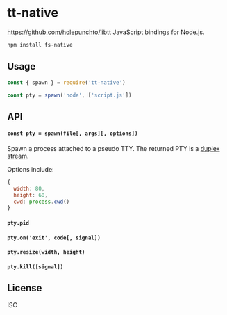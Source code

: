 # tt-native

https://github.com/holepunchto/libtt JavaScript bindings for Node.js.

```sh
npm install fs-native
```

## Usage

```js
const { spawn } = require('tt-native')

const pty = spawn('node', ['script.js'])
```

## API

#### `const pty = spawn(file[, args][, options])`

Spawn a process attached to a pseudo TTY. The returned PTY is a [duplex stream](https://github.com/streamxorg/streamx#duplex-stream).

Options include:

```js
{
  width: 80,
  height: 60,
  cwd: process.cwd()
}
```

#### `pty.pid`

#### `pty.on('exit', code[, signal])`

#### `pty.resize(width, height)`

#### `pty.kill([signal])`

## License

ISC
